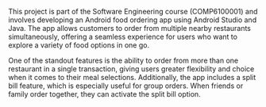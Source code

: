 This project is part of the Software Engineering course (COMP6100001) and involves developing an Android food ordering app using Android Studio and Java. The app allows customers to order from multiple nearby restaurants simultaneously, offering a seamless experience for users who want to explore a variety of food options in one go.

One of the standout features is the ability to order from more than one restaurant in a single transaction, giving users greater flexibility and choice when it comes to their meal selections. Additionally, the app includes a split bill feature, which is especially useful for group orders. When friends or family order together, they can activate the split bill option.
